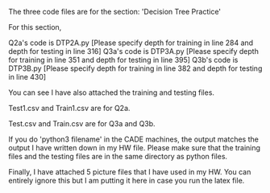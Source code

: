 The three code files are for the section: 'Decision Tree Practice'

For this section,

Q2a's code is DTP2A.py [Please specify depth for training in line 284 and depth for testing in line 316]
Q3a's code is DTP3A.py [Please specify depth for training in line 351 and depth for testing in line 395]
Q3b's code is DTP3B.py [Please specify depth for training in line 382 and depth for testing in line 430]

You can see I have also attached the training and testing files. 

Test1.csv and Train1.csv are for Q2a.

Test.csv and Train.csv are for Q3a and Q3b.

If you do 'python3 filename' in the CADE machines, the output matches the output I have written down in my HW file. Please make sure
that the training files and the testing files are in the same directory as python files.

Finally, I have attached 5 picture files that I have used in my HW. You can entirely ignore this but I am putting it here 
in case you run the latex file.


